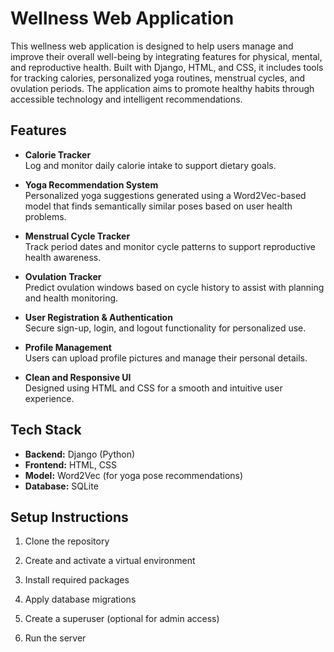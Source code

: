 # Wellness Web Application

This wellness web application is designed to help users manage and improve their overall well-being by integrating features for physical, mental, and reproductive health. Built with Django, HTML, and CSS, it includes tools for tracking calories, personalized yoga routines, menstrual cycles, and ovulation periods. The application aims to promote healthy habits through accessible technology and intelligent recommendations.

## Features

- **Calorie Tracker**  
  Log and monitor daily calorie intake to support dietary goals.

- **Yoga Recommendation System**  
  Personalized yoga suggestions generated using a Word2Vec-based model that finds semantically similar poses based on user health problems.

- **Menstrual Cycle Tracker**  
  Track period dates and monitor cycle patterns to support reproductive health awareness.

- **Ovulation Tracker**  
  Predict ovulation windows based on cycle history to assist with planning and health monitoring.

- **User Registration & Authentication**  
  Secure sign-up, login, and logout functionality for personalized use.

- **Profile Management**  
  Users can upload profile pictures and manage their personal details.

- **Clean and Responsive UI**  
  Designed using HTML and CSS for a smooth and intuitive user experience.

## Tech Stack

- **Backend:** Django (Python)
- **Frontend:** HTML, CSS
- **Model:** Word2Vec (for yoga pose recommendations)
- **Database:** SQLite

## Setup Instructions

1. Clone the repository

2. Create and activate a virtual environment

3. Install required packages

4. Apply database migrations

5. Create a superuser (optional for admin access)

6. Run the server
